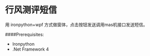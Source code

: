 行风测评短信
======

用 ironpython+wpf 方式做窗体，点击按钮发送调用mas机接口发送短信。

####Prerequisites:
- Ironpython
- .Net Framework 4
